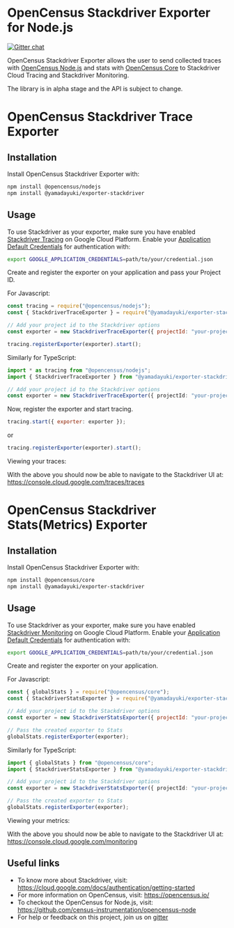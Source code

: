 # OpenCensus Stackdriver Exporter for Node.js

[![Gitter chat][gitter-image]][gitter-url]

OpenCensus Stackdriver Exporter allows the user to send collected traces with [OpenCensus Node.js](https://github.com/census-instrumentation/opencensus-node) and stats with [OpenCensus Core](https://github.com/census-instrumentation/opencensus-core) to Stackdriver Cloud Tracing and Stackdriver Monitoring.

The library is in alpha stage and the API is subject to change.

# OpenCensus Stackdriver Trace Exporter

## Installation

Install OpenCensus Stackdriver Exporter with:

```bash
npm install @opencensus/nodejs
npm install @yamadayuki/exporter-stackdriver
```

## Usage

To use Stackdriver as your exporter, make sure you have enabled [Stackdriver Tracing](https://cloud.google.com/trace/docs/quickstart) on Google Cloud Platform. Enable your [Application Default Credentials](https://cloud.google.com/docs/authentication/getting-started) for authentication with:

```bash
export GOOGLE_APPLICATION_CREDENTIALS=path/to/your/credential.json
```

Create and register the exporter on your application and pass your Project ID.

For Javascript:

```javascript
const tracing = require("@opencensus/nodejs");
const { StackdriverTraceExporter } = require("@yamadayuki/exporter-stackdriver");

// Add your project id to the Stackdriver options
const exporter = new StackdriverTraceExporter({ projectId: "your-project-id" });

tracing.registerExporter(exporter).start();
```

Similarly for TypeScript:

```typescript
import * as tracing from "@opencensus/nodejs";
import { StackdriverTraceExporter } from "@yamadayuki/exporter-stackdriver";

// Add your project id to the Stackdriver options
const exporter = new StackdriverTraceExporter({ projectId: "your-project-id" });
```

Now, register the exporter and start tracing.

```javascript
tracing.start({ exporter: exporter });
```

or

```javascript
tracing.registerExporter(exporter).start();
```

Viewing your traces:

With the above you should now be able to navigate to the Stackdriver UI at: <https://console.cloud.google.com/traces/traces>

# OpenCensus Stackdriver Stats(Metrics) Exporter

## Installation

Install OpenCensus Stackdriver Exporter with:

```bash
npm install @opencensus/core
npm install @yamadayuki/exporter-stackdriver
```

## Usage

To use Stackdriver as your exporter, make sure you have enabled [Stackdriver Monitoring](https://cloud.google.com/monitoring/docs/quickstart) on Google Cloud Platform. Enable your [Application Default Credentials](https://cloud.google.com/docs/authentication/getting-started) for authentication with:

```bash
export GOOGLE_APPLICATION_CREDENTIALS=path/to/your/credential.json
```

Create and register the exporter on your application.

For Javascript:

```javascript
const { globalStats } = require("@opencensus/core");
const { StackdriverStatsExporter } = require("@yamadayuki/exporter-stackdriver");

// Add your project id to the Stackdriver options
const exporter = new StackdriverStatsExporter({ projectId: "your-project-id" });

// Pass the created exporter to Stats
globalStats.registerExporter(exporter);
```

Similarly for TypeScript:

```typescript
import { globalStats } from "@opencensus/core";
import { StackdriverStatsExporter } from "@yamadayuki/exporter-stackdriver";

// Add your project id to the Stackdriver options
const exporter = new StackdriverStatsExporter({ projectId: "your-project-id" });

// Pass the created exporter to Stats
globalStats.registerExporter(exporter);
```

Viewing your metrics:

With the above you should now be able to navigate to the Stackdriver UI at: <https://console.cloud.google.com/monitoring>

## Useful links

- To know more about Stackdriver, visit: <https://cloud.google.com/docs/authentication/getting-started>
- For more information on OpenCensus, visit: <https://opencensus.io/>
- To checkout the OpenCensus for Node.js, visit: <https://github.com/census-instrumentation/opencensus-node>
- For help or feedback on this project, join us on [gitter](https://gitter.im/census-instrumentation/Lobby)

[gitter-image]: https://badges.gitter.im/census-instrumentation/lobby.svg
[gitter-url]: https://gitter.im/census-instrumentation/lobby?utm_source=badge&utm_medium=badge&utm_campaign=pr-badge&utm_content=badge
